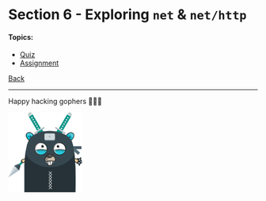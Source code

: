# Section 6 - Exploring `net` & `net/http`

#### Topics:

- [Quiz](https://github.com/steevehook/udemy-go101/blob/master/section_6-exploring-net-http/quiz)
- [Assignment](https://github.com/steevehook/udemy-go101/blob/master/section_6-exploring-net-http/assignment)

[Back](https://github.com/steevehook/udemy-go101)

---

Happy hacking gophers 🚀🚀🚀

<img src="https://github.com/steevehook/udemy-go101/raw/master/udemy-go101.svg?sanitize=true" width="150px"/>
